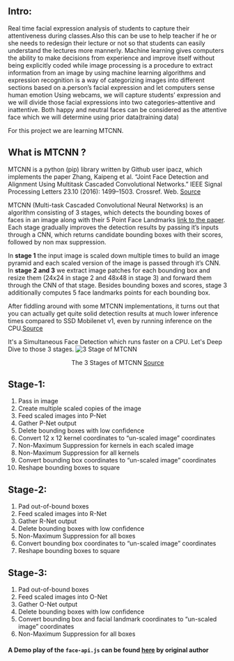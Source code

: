 Intro:
--------
Real time facial expression analysis of students to capture their attentiveness during classes.Also this can be use to help teacher if he or she needs to redesign their lecture or not so that students can easily understand the lectures more mannerly.
Machine learning gives computers the ability to make decisions from experience and improve itself without being explicitly coded while image processing is a procedure to extract information from an image by using machine learning algorithms and expression recognition is a way of categorizing images into different sections based on a.person’s facial expression and let computers sense human emotion
Using webcams, we will capture students’ expression and we will divide those facial expressions into two categories–attentive and inattentive. Both happy and neutral faces can be considered as the attentive face which we will determine using prior data(training data)

For this project we are learning MTCNN. 

What is MTCNN ?
---
MTCNN is a python (pip) library written by Github user ipacz, which implements the paper Zhang, Kaipeng et al. “Joint Face Detection and Alignment Using Multitask Cascaded Convolutional Networks.” IEEE Signal Processing Letters 23.10 (2016): 1499–1503. Crossref. Web.  [Source](https://towardsdatascience.com/face-detection-using-mtcnn-a-guide-for-face-extraction-with-a-focus-on-speed-c6d59f82d49)

MTCNN (Multi-task Cascaded Convolutional Neural Networks) is an algorithm consisting of 3 stages, which detects the bounding boxes of faces in an image along with their 5 Point Face Landmarks [link to the paper](https://kpzhang93.github.io/MTCNN_face_detection_alignment/paper/spl.pdf). Each stage gradually improves the detection results by passing it’s inputs through a CNN, which returns candidate bounding boxes with their scores, followed by non max suppression.

In **stage 1** the input image is scaled down multiple times to build an image pyramid and each scaled version of the image is passed through it’s CNN. In **stage 2 and 3** we extract image patches for each bounding box and resize them (24x24 in stage 2 and 48x48 in stage 3) and forward them through the CNN of that stage. Besides bounding boxes and scores, stage 3 additionally computes 5 face landmarks points for each bounding box.

After fiddling around with some MTCNN implementations, it turns out that you can actually get quite solid detection results at much lower inference times compared to SSD Mobilenet v1, even by running inference on the CPU.[Source](https://itnext.io/realtime-javascript-face-tracking-and-face-recognition-using-face-api-js-mtcnn-face-detector-d924dd8b5740?gi=43e1bed025ca#:~:text=MTCNN%20%E2%80%94%20Simultaneous%20Face%20Detection%20%26%20Landmarks,(link%20to%20the%20paper).)

It's a Simultaneous Face Detection which runs faster on a CPU. Let's Deep Dive to those 3 stages.
![3 Stage of MTCNN](https://miro.medium.com/max/1400/1*ICM3jnRB1unY6G5ZRGorfg.png " 3 Stage of MTCNN ")

<p align="center">
  The 3 Stages of MTCNN <a href="https://towardsdatascience.com/how-does-a-face-detection-program-work-using-neural-networks-17896df8e6ff">Source</a>
</p>

Stage-1:
 ----
1. Pass in image
2. Create multiple scaled copies of the image
3. Feed scaled images into P-Net
4. Gather P-Net output
5. Delete bounding boxes with low confidence
6. Convert 12 x 12 kernel coordinates to “un-scaled image” coordinates
7. Non-Maximum Suppression for kernels in each scaled image
8. Non-Maximum Suppression for all kernels
9. Convert bounding box coordinates to “un-scaled image” coordinates
10. Reshape bounding boxes to square

Stage-2:
----
1. Pad out-of-bound boxes
2. Feed scaled images into R-Net
3. Gather R-Net output
4. Delete bounding boxes with low confidence
5. Non-Maximum Suppression for all boxes
6. Convert bounding box coordinates to “un-scaled image” coordinates
7. Reshape bounding boxes to square

Stage-3:
---
1. Pad out-of-bound boxes
2. Feed scaled images into O-Net
3. Gather O-Net output
4. Delete bounding boxes with low confidence
5. Convert bounding box and facial landmark coordinates to “un-scaled image” coordinates
6. Non-Maximum Suppression for all boxes

#### A Demo play of the ```face-api.js``` can be found [here](https://justadudewhohacks.github.io/face-api.js/face_and_landmark_detection/) by original author

